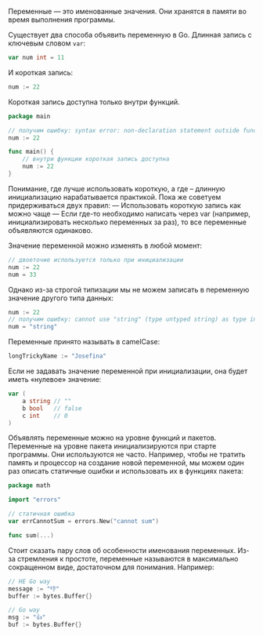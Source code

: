 
Переменные — это именованные значения. Они хранятся в памяти во время выполнения программы.

Существует два способа объявить переменную в Go. Длинная запись с ключевым словом `var`:

```go
var num int = 11
```

И короткая запись:

```go
num := 22
```

Короткая запись доступна только внутри функций.

```go
package main

// получим ошибку: syntax error: non-declaration statement outside function body
num := 22

func main() {
	// внутри функции короткая запись доступна
	num := 22
}
```

Понимание, где лучше использовать короткую, а где – длинную инициализацию нарабатывается практикой. Пока же советуем придерживаться двух правил:
— Использовать короткую запись как можно чаще
— Если где-то необходимо написать через var (например, инициализировать несколько переменных за раз), то все переменные объявляются одинаково.

Значение переменной можно изменять в любой момент:

```go
// двоеточие используется только при инициализации
num := 22
num = 33
```

Однако из-за строгой типизации мы не можем записать в переменную значение другого типа данных:

```go
num := 22
// получим ошибку: cannot use "string" (type untyped string) as type int in assignment
num = "string"
```

Переменные принято называть в camelCase:

```go
longTrickyName := "Josefina"
```

Если не задавать значение переменной при инициализации, она будет иметь «нулевое» значение:

```go
var (
	a string // ""
	b bool   // false
	c int    // 0
)
```

Объявлять переменные можно на уровне функций и пакетов. Переменные на уровне пакета инициализируются при старте программы. Они используются не часто. Например, чтобы не тратить память и процессор на создание новой переменной, мы можем один раз описать статичные ошибки и использовать их в функциях пакета:

```go
package math

import "errors"

// статичная ошибка
var errCannotSum = errors.New("cannot sum")

func sum(...)
```

Стоит сказать пару слов об особенности именования переменных. Из-за стремления к простоте, переменные называются в максимально сокращенном виде, достаточном для понимания. Например:

```go
// НЕ Go way
message := "👎"
buffer := bytes.Buffer{}

// Go way
msg := "👍"
buf := bytes.Buffer{}
```
